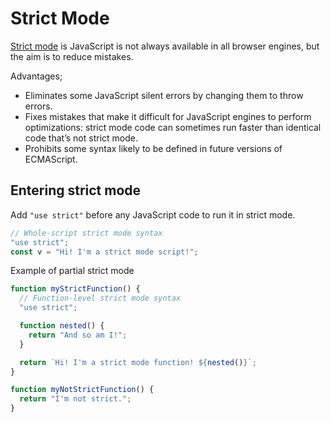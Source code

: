 # Strict Mode

[Strict mode](https://developer.mozilla.org/en-US/docs/Web/JavaScript/Reference/Strict_mode) is JavaScript is not always available in all browser engines, but the aim is to reduce mistakes.

Advantages;

- Eliminates some JavaScript silent errors by changing them to throw errors.
- Fixes mistakes that make it difficult for JavaScript engines to perform optimizations: strict mode code can sometimes run faster than identical code that’s not strict mode.
- Prohibits some syntax likely to be defined in future versions of ECMAScript.

## Entering strict mode

Add `"use strict"` before any JavaScript code to run it in strict mode.

```js
// Whole-script strict mode syntax
"use strict";
const v = "Hi! I'm a strict mode script!";
```

Example of partial strict mode

```js
function myStrictFunction() {
  // Function-level strict mode syntax
  "use strict";

  function nested() {
    return "And so am I!";
  }

  return `Hi! I'm a strict mode function! ${nested()}`;
}

function myNotStrictFunction() {
  return "I'm not strict.";
}
```
